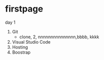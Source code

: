 # firstpage

day 1
1. Git
   - clone, 2, nnnnnnnnnnnnnnn,bbbb, kkkk
2. Visual Studio Code
3. Hosting
4. Boostrap
  
